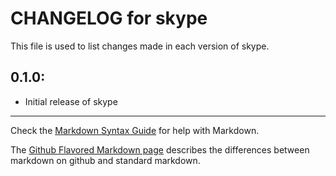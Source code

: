 # CHANGELOG for skype

This file is used to list changes made in each version of skype.

## 0.1.0:

* Initial release of skype

- - -
Check the [Markdown Syntax Guide](http://daringfireball.net/projects/markdown/syntax) for help with Markdown.

The [Github Flavored Markdown page](http://github.github.com/github-flavored-markdown/) describes the differences between markdown on github and standard markdown.
